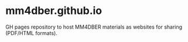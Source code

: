 # mm4dber.github.io
GH pages repository to host MM4DBER materials as websites for sharing (PDF/HTML formats).
